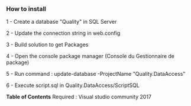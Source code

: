 ### How to install

1 - Create a database "Quality" in SQL Server

2 - Update the connection string in web.config

3 - Build solution to get Packages

4 - Open the console package manager (Console du Gestionnaire de package)

5 - Run command :  update-database  -ProjectName "Quality.DataAccess" 

6 - Execute script.sql in Quality.DataAccess/ScriptSQL



**Table of Contents**
Required : Visual studio community 2017